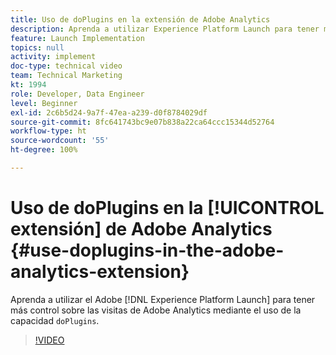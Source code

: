 ```yaml
---
title: Uso de doPlugins en la extensión de Adobe Analytics
description: Aprenda a utilizar Experience Platform Launch para tener más control sobre sus visitas de Adobe Analytics al aprovechar la capacidad doPlugins.
feature: Launch Implementation
topics: null
activity: implement
doc-type: technical video
team: Technical Marketing
kt: 1994
role: Developer, Data Engineer
level: Beginner
exl-id: 2c6b5d24-9a7f-47ea-a239-d0f8784029df
source-git-commit: 8fc641743bc9e07b838a22ca64ccc15344d52764
workflow-type: ht
source-wordcount: '55'
ht-degree: 100%

---
```


# Uso de doPlugins en la [!UICONTROL extensión] de Adobe Analytics {#use-doplugins-in-the-adobe-analytics-extension}

Aprenda a utilizar el Adobe [!DNL Experience Platform Launch] para tener más control sobre las visitas de Adobe Analytics mediante el uso de la capacidad `doPlugins`.

>[!VIDEO](https://video.tv.adobe.com/v/25171?quality=12&learn=on)
